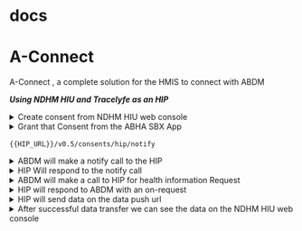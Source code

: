 # docs

# A-Connect
A-Connect , a complete solution for the HMIS to connect with ABDM


**_Using NDHM HIU and Tracelyfe as an HIP_**

<details>
    <summary>Create consent from NDHM HIU web console</summary>
<p>
    <img src="Screenshot 2023-03-13 at 11.26.38 AM.png" alt="MarineGEO circle logo" style="height: 100%; width:100%;">
</p>
</details>

<details>
    <summary>Grant that Consent from the ABHA SBX App</summary>
<p>
    <img src="photo_2023-03-13_12-09-00.jpg" alt="MarineGEO circle logo" style="height: 50%; width:50%;">
    <img src="photo_2023-03-13_12-08-58.jpg" alt="MarineGEO circle logo" style="height: 50%; width:50%;">
    <img src="photo_2023-03-13_12-08-55.jpg" alt="MarineGEO circle logo" style="height: 50%; width:50%;">
</p>
</details>

    
```url 
{{HIP_URL}}/v0.5/consents/hip/notify
```
</p>
</details>
<details>
    <summary>ABDM will make a notify call to the HIP</summary>
<p>
```url
{{HIP_URL}}/v0.5/health-information/hip/request
```
</p>
</details>
<details>
    <summary>HIP Will respond to the notify call</summary>
<p>
    
```url
https://dev.abdm.gov.in/gateway/v0.5/consents/hip/on-notify
```
</p>
</details>
<details>
    <summary>ABDM will make a call to HIP for health information Request</summary>
<p>
    
```url
{{HIP_URL}}/v0.5/health-information/hip/request
```
</p>
</details>
<details>
    <summary>HIP will respond to ABDM with an on-request</summary>
<p>
    
```url
https://dev.abdm.gov.in/gateway/v0.5/health-information/hip/on-request
```
</p>
</details>
<details>
    <summary>HIP will send data on the data push url</summary>
<p>
The data push url will be the url obtained in the v0.5/health-information/hip/request
</p>
</details>
<details>
    <summary>After successful data transfer we can see the data on the NDHM HIU web console</summary>
<p>
<img src="Screenshot 2023-03-11 at 2.44.02 PM.png" alt="MarineGEO circle logo" style="height: 100%; width:100%;"/>
</p>
</details>


